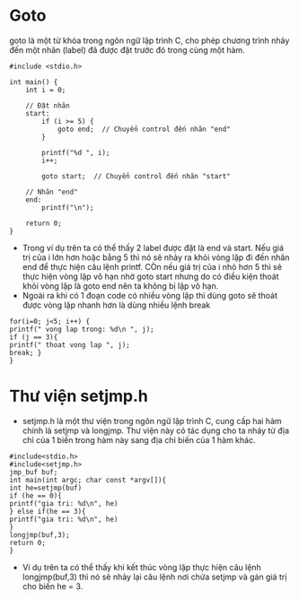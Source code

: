 # Goto
goto là một từ khóa trong ngôn ngữ lập trình C, cho phép chương trình nhảy đến một nhãn (label) đã được đặt trước đó trong cùng một hàm.
```
#include <stdio.h>

int main() {
    int i = 0;

    // Đặt nhãn
    start:
        if (i >= 5) {
            goto end;  // Chuyển control đến nhãn "end"
        }

        printf("%d ", i);
        i++;

        goto start;  // Chuyển control đến nhãn "start"

    // Nhãn "end"
    end:
        printf("\n");

    return 0;
}
```
- Trong ví dụ trên ta có thể thấy 2 label được đặt là end và start. Nếu giá trị của i lớn hơn hoặc bằng 5 thì nó sẽ nhảy ra khỏi vòng lặp đi đến nhãn end để thực hiện câu lệnh printf. CÒn nếu giá trị của i nhỏ hơn 5 thì sẽ thực hiện vòng lặp vô hạn nhờ goto start nhưng do có điều kiện thoát khỏi vòng lặp là goto end nên ta không bị lặp vô hạn.
- Ngoài ra khi có 1 đoạn code có nhiều vòng lặp thì dùng goto sẽ thoát được vòng lặp nhanh hơn là dùng nhiều lệnh break
```
for(i=0; j<5; i++) {
printf(" vong lap trong: %d\n ", j);
if (j == 3){
printf(" thoat vong lap ", j);
break; }
}
```
# Thư viện setjmp.h 
- setjmp.h là một thư viện trong ngôn ngữ lập trình C, cung cấp hai hàm chính là setjmp và longjmp. Thư viện này có tác dụng cho ta nháy từ địa chỉ của 1 biến trong hàm này sang địa chỉ biến của 1 hàm khác.
```
#include<stdio.h>
#include<setjmp.h>
jmp_buf buf;
int main(int argc; char const *argv[]){
int he=setjmp(buf)
if (he == 0){
printf("gia tri: %d\n", he)
} else if(he == 3){
printf("gia tri: %d\n", he)
}
longjmp(buf,3);
return 0;
}
```
- Ví dụ trên ta có thể thấy khi kết thúc vòng lặp thực hiện câu lệnh longjmp(buf,3) thì nó sẽ nhảy lại câu lệnh nơi chứa setjmp và gán giá trị cho biến he = 3.
